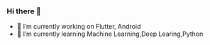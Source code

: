 ### Hi there 👋



- 🔭 I’m currently working on Flutter, Android
- 🌱 I’m currently learning Machine Learning,Deep Learing,Python
